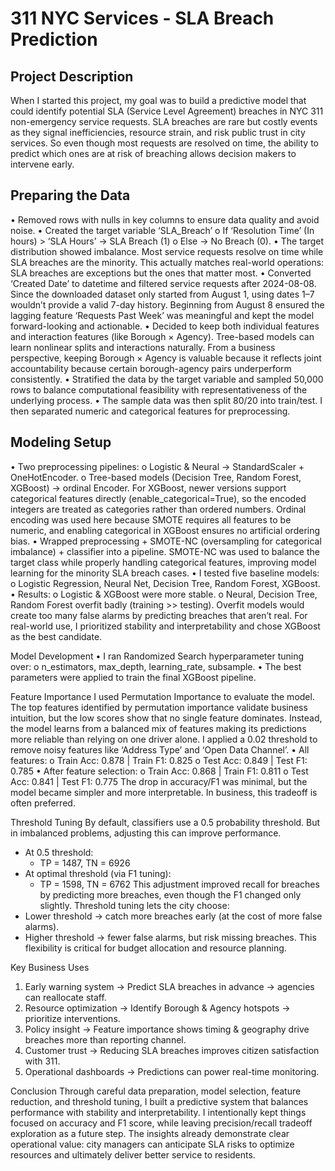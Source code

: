# 311 NYC Services - SLA Breach Prediction
## Project Description
When I started this project, my goal was to build a predictive model that could identify potential SLA (Service Level Agreement) breaches in NYC 311 non-emergency service requests. SLA breaches are rare but costly events as they signal inefficiencies, resource strain, and risk public trust in city services. So even though most requests are resolved on time, the ability to predict which ones are at risk of breaching allows decision makers to intervene early.
 
## Preparing the Data
•	Removed rows with nulls in key columns to ensure data quality and avoid noise.
•	Created the target variable ‘SLA_Breach’
o	If ‘Resolution Time’ (In hours) > ‘SLA Hours’ → SLA Breach (1)
o	Else → No Breach (0).
•	The target distribution showed imbalance. Most service requests resolve on time while SLA breaches are the minority. This actually matches real-world operations: SLA breaches are exceptions but the ones that matter most.
•	Converted ‘Created Date’ to datetime and filtered service requests after 2024-08-08. Since the downloaded dataset only started from August 1, using dates 1–7 wouldn’t provide a valid 7-day history. Beginning from August 8 ensured the lagging feature ‘Requests Past Week’ was meaningful and kept the model forward-looking and actionable.
•	Decided to keep both individual features and interaction features (like Borough × Agency). Tree-based models can learn nonlinear splits and interactions naturally. From a business perspective, keeping Borough × Agency is valuable because it reflects joint accountability because certain borough-agency pairs underperform consistently.
•	Stratified the data by the target variable and sampled 50,000 rows to balance computational feasibility with representativeness of the underlying process.
•	The sample data was then split 80/20 into train/test. I then separated numeric and categorical features for preprocessing.
 
## Modeling Setup
•	Two preprocessing pipelines:
o	Logistic & Neural → StandardScaler + OneHotEncoder.
o	Tree-based models (Decision Tree, Random Forest, XGBoost) → ordinal Encoder. For XGBoost, newer versions support categorical features directly (enable_categorical=True), so the encoded integers are treated as categories rather than ordered numbers. Ordinal encoding was used here because SMOTE requires all features to be numeric, and enabling categorical in XGBoost ensures no artificial ordering bias.
•	Wrapped preprocessing + SMOTE-NC (oversampling for categorical imbalance) + classifier into a pipeline. SMOTE-NC was used to balance the target class while properly handling categorical features, improving model learning for the minority SLA breach cases.
•	I tested five baseline models:
o	Logistic Regression, Neural Net, Decision Tree, Random Forest, XGBoost.
•	Results:
o	Logistic & XGBoost were more stable.
o	Neural, Decision Tree, Random Forest overfit badly (training >> testing).
Overfit models would create too many false alarms by predicting breaches that aren’t real. For real-world use, I prioritized stability and interpretability and chose XGBoost as the best candidate.
 
Model Development
•	I ran Randomized Search hyperparameter tuning over:
o	n_estimators, max_depth, learning_rate, subsample.
•	The best parameters were applied to train the final XGBoost pipeline.
 
Feature Importance
I used Permutation Importance to evaluate the model.
The top features identified by permutation importance validate business intuition, but the low scores show that no single feature dominates. Instead, the model learns from a balanced mix of features making its predictions more reliable than relying on one driver alone.
I applied a 0.02 threshold to remove noisy features like ‘Address Type’ and ‘Open Data Channel’.
•	All features:
o	Train Acc: 0.878 | Train F1: 0.825
o	Test Acc: 0.849 | Test F1: 0.785
•	After feature selection:
o	Train Acc: 0.868 | Train F1: 0.811
o	Test Acc: 0.841 | Test F1: 0.775
The drop in accuracy/F1 was minimal, but the model became simpler and more interpretable. In business, this tradeoff is often preferred.
 
Threshold Tuning
By default, classifiers use a 0.5 probability threshold. But in imbalanced problems, adjusting this can improve performance.
- At 0.5 threshold:
     - TP = 1487, TN = 6926
- At optimal threshold (via F1 tuning):
     - TP = 1598, TN = 6762
This adjustment improved recall for breaches by predicting more breaches, even though the F1 changed only slightly.
Threshold tuning lets the city choose:
 - Lower threshold → catch more breaches early (at the cost of more false alarms).
 - Higher threshold → fewer false alarms, but risk missing breaches.
This flexibility is critical for budget allocation and resource planning.
 
Key Business Uses
1.	Early warning system → Predict SLA breaches in advance → agencies can reallocate staff.
2.	Resource optimization → Identify Borough & Agency hotspots → prioritize interventions.
3.	Policy insight → Feature importance shows timing & geography drive breaches more than reporting channel.
4.	Customer trust → Reducing SLA breaches improves citizen satisfaction with 311.
5.	Operational dashboards → Predictions can power real-time monitoring.
   
Conclusion 
Through careful data preparation, model selection, feature reduction, and threshold tuning, I built a predictive system that balances performance with stability and interpretability.
I intentionally kept things focused on accuracy and F1 score, while leaving precision/recall tradeoff exploration as a future step. The insights already demonstrate clear operational value: city managers can anticipate SLA risks to optimize resources and ultimately deliver better service to residents.
 

